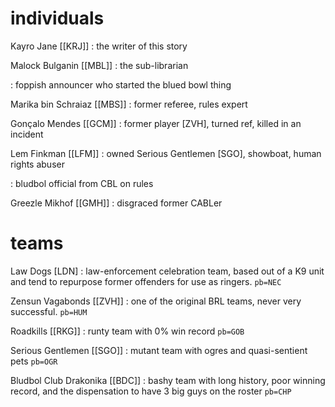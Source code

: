 # individuals

Kayro Jane [[KRJ]]
: the writer of this story

Malock Bulganin [[MBL]]
: the sub-librarian

: foppish announcer who started the blued bowl thing

Marika bin Schraiaz [[MBS]]
: former referee, rules expert

Gonçalo Mendes [[GCM]]
: former player [ZVH], turned ref, killed in an incident

Lem Finkman [[LFM]]
: owned Serious Gentlemen [SGO], showboat, human rights abuser

: bludbol official from CBL on rules

Greezle Mikhof [[GMH]]
: disgraced former CABLer

# teams

Law Dogs [LDN]
: law-enforcement celebration team, based out of a K9 unit and tend to repurpose former offenders for use as ringers. `pb=NEC`

Zensun Vagabonds [[ZVH]]
: one of the original BRL teams, never very successful. `pb=HUM`

Roadkills [[RKG]]
: runty team with 0% win record `pb=GOB`

Serious Gentlemen [[SGO]]
: mutant team with ogres and quasi-sentient pets `pb=OGR`

Bludbol Club Drakonika [[BDC]]
: bashy team with long history, poor winning record, and the dispensation to have 3 big guys on the roster `pb=CHP`